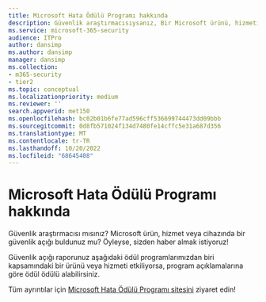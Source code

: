 ```yaml
---
title: Microsoft Hata Ödülü Programı hakkında
description: Güvenlik araştırmacısıysanız, Bir Microsoft ürünü, hizmeti veya cihazındaki bir güvenlik açığını bildirdiğiniz için ödül alabilirsiniz.
ms.service: microsoft-365-security
audience: ITPro
author: dansimp
ms.author: dansimp
manager: dansimp
ms.collection:
- m365-security
- tier2
ms.topic: conceptual
ms.localizationpriority: medium
ms.reviewer: ''
search.appverid: met150
ms.openlocfilehash: bc02b01b6fe77ad596cff536699744473dd09bbb
ms.sourcegitcommit: 0d8fb571024f134d7480fe14cffc5e31a687d356
ms.translationtype: MT
ms.contentlocale: tr-TR
ms.lasthandoff: 10/20/2022
ms.locfileid: "68645408"
---
```

# <a name="about-the-microsoft-bug-bounty-program"></a>Microsoft Hata Ödülü Programı hakkında

Güvenlik araştırmacısı mısınız? Microsoft ürün, hizmet veya cihazında bir güvenlik açığı buldunuz mu? Öyleyse, sizden haber almak istiyoruz!

Güvenlik açığı raporunuz aşağıdaki ödül programlarımızdan biri kapsamındaki bir ürünü veya hizmeti etkiliyorsa, program açıklamalarına göre ödül ödülü alabilirsiniz.

Tüm ayrıntılar için [Microsoft Hata Ödülü Programı sitesini](https://www.microsoft.com/en-us/msrc/bounty?rtc=1) ziyaret edin!